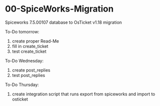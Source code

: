 # 00-SpiceWorks-Migration
Spiceworks 7.5.00107 database to OsTicket v1.18 migration

To-Do tomorrow: 
1. create proper Read-Me
2. fill in create_ticket 
3. test create_ticket 

 To-Do Wednesday:
 1. create post_replies 
 2. test post_replies

 To-Do Thursday:
 1. create integration script that runs export from spiceworks and import to osticket 

